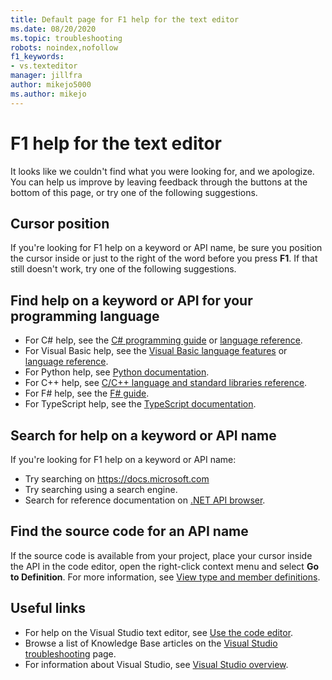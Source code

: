 ```yaml
---
title: Default page for F1 help for the text editor
ms.date: 08/20/2020
ms.topic: troubleshooting
robots: noindex,nofollow
f1_keywords:
- vs.texteditor
manager: jillfra
author: mikejo5000
ms.author: mikejo
---
```

# F1 help for the text editor

It looks like we couldn't find what you were looking for, and we apologize. You can help us improve by leaving feedback through the buttons at the bottom of this page, or try one of the following suggestions.

## Cursor position

If you're looking for F1 help on a keyword or API name, be sure you position the cursor inside or just to the right of the word before you press **F1**. If that still doesn't work, try one of the following suggestions.

## Find help on a keyword or API for your programming language

- For C# help, see the [C# programming guide](/dotnet/csharp/programming-guide/) or [language reference](/dotnet/csharp/language-reference/).
- For Visual Basic help, see the [Visual Basic language features](/dotnet/visual-basic/programming-guide/language-features/) or [language reference](/dotnet/visual-basic/language-reference/).
- For Python help, see [Python documentation](https://docs.python.org/).
- For C++ help, see [C/C++ language and standard libraries reference](/cpp/cpp/c-cpp-language-and-standard-libraries).
- For F# help, see the [F# guide](/dotnet/fsharp/).
- For TypeScript help, see the [TypeScript documentation](https://www.typescriptlang.org/docs).

## Search for help on a keyword or API name

If you're looking for F1 help on a keyword or API name:
- Try searching on https://docs.microsoft.com
- Try searching using a search engine.
- Search for reference documentation on [.NET API browser](/dotnet/api/).

## Find the source code for an API name

If the source code is available from your project, place your cursor inside the API in the code editor, open the right-click context menu and select **Go to Definition**. For more information, see [View type and member definitions](../../ide/go-to-and-peek-definition).

## Useful links

- For help on the Visual Studio text editor, see [Use the code editor](../../ide/writing-code-in-the-code-and-text-editor.md).
- Browse a list of Knowledge Base articles on the [Visual Studio troubleshooting](/troubleshoot/visualstudio/welcome-visual-studio/) page.
- For information about Visual Studio, see [Visual Studio overview](../../get-started/visual-studio-ide.md).
